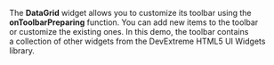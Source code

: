 The **DataGrid** widget allows you to&nbsp;customize its toolbar using the **onToolbarPreparing** function. You can add new items to&nbsp;the toolbar or&nbsp;customize the existing ones. In&nbsp;this demo, the toolbar contains a&nbsp;collection of&nbsp;other widgets from the DevExtreme HTML5&nbsp;UI Widgets library.